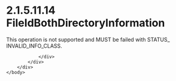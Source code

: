 <html dir="LTR" xmlns:mshelp="http://msdn.microsoft.com/mshelp" xmlns:ddue="http://ddue.schemas.microsoft.com/authoring/2003/5" xmlns:xlink="http://www.w3.org/1999/xlink" xmlns:tool="http://www.microsoft.com/tooltip">
    <head>
        <meta http-equiv="Content-Type" content="text/html; CHARSET=utf-8"></meta>
        <meta name="save" content="history"></meta>
        <title>2.1.5.11.14 FileIdBothDirectoryInformation</title>
        <xml>
            <mshelp:toctitle title="2.1.5.11.14 FileIdBothDirectoryInformation"></mshelp:toctitle>
            <mshelp:rltitle title="[MS-FSA]: FileIdBothDirectoryInformation"></mshelp:rltitle>
            <mshelp:keyword index="A" term="6c6dcaef-714b-4fe9-83d9-cc4ef64a5814"></mshelp:keyword>
            <mshelp:attr name="DCSext.ContentType" value="open specification"></mshelp:attr>
            <mshelp:attr name="AssetID" value="6c6dcaef-714b-4fe9-83d9-cc4ef64a5814"></mshelp:attr>
            <mshelp:attr name="TopicType" value="kbRef"></mshelp:attr>
            <mshelp:attr name="DCSext.Title" value="[MS-FSA]: FileIdBothDirectoryInformation" />
        </xml>
    </head>
    <body>
        <div id="header">
            <h1 class="heading">2.1.5.11.14 FileIdBothDirectoryInformation</h1>
        </div>
        <div id="mainSection">
            <div id="mainBody">
                <div id="allHistory" class="saveHistory"></div>
                <div id="sectionSection0" class="section" name="collapseableSection">
                    

<p>This operation is not supported and MUST be failed with
STATUS_ INVALID_INFO_CLASS.</p>


                </div>
            </div>
        </div>
    </body>
</html>